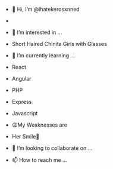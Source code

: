 - 👋 Hi, I’m @ihatekerosxnned
- 
- 👀 I’m interested in ...
- Short Haired Chinita Girls with Glasses
- 🌱 I’m currently learning ...
- React
- Angular
- PHP
- Express
- Javascript
- 😩My Weaknesses are
- Her Smile🥹

- 💞️ I’m looking to collaborate on ...
- 📫 How to reach me ...
